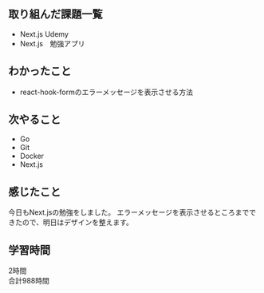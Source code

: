 ## 取り組んだ課題一覧
- Next.js Udemy
- Next.js　勉強アプリ

## わかったこと
- react-hook-formのエラーメッセージを表示させる方法

## 次やること
- Go
- Git
- Docker
- Next.js

## 感じたこと
今日もNext.jsの勉強をしました。
エラーメッセージを表示させるところまでできたので、明日はデザインを整えます。

## 学習時間
2時間<br />
合計988時間
